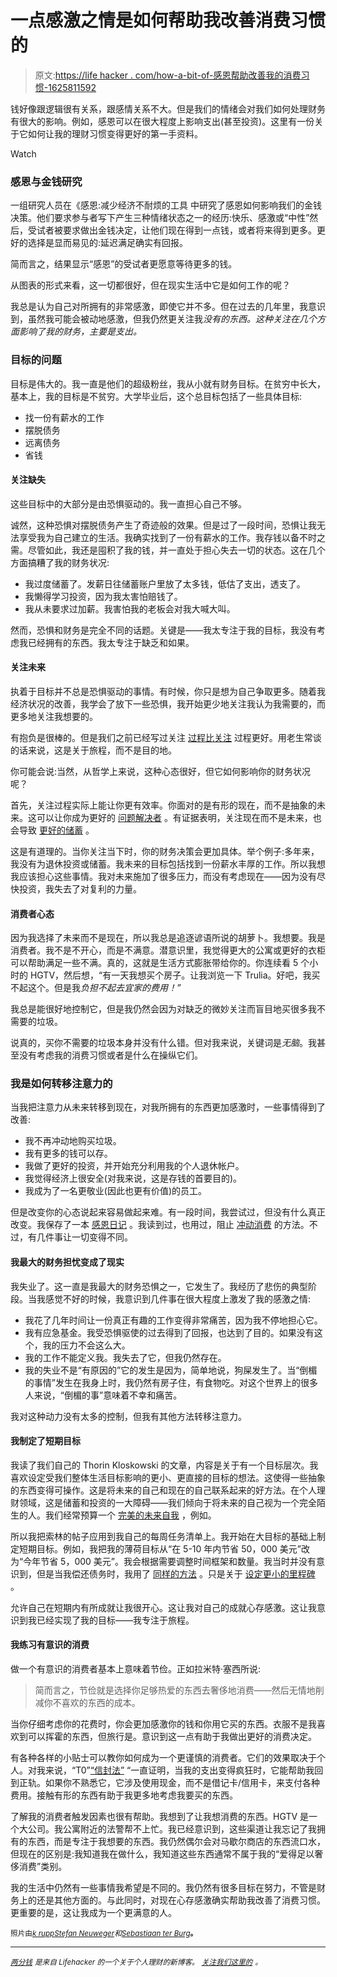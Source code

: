 # 一点感激之情是如何帮助我改善消费习惯的

> 原文:[https://life hacker . com/how-a-bit-of-感恩帮助改善我的消费习惯-1625811592](https://lifehacker.com/how-a-bit-of-gratitude-helped-improve-my-spending-habit-1625811592)

钱好像跟逻辑很有关系，跟感情关系不大。但是我们的情绪会对我们如何处理财务有很大的影响。例如，感恩可以在很大程度上影响支出(甚至投资)。这里有一份关于它如何让我的理财习惯变得更好的第一手资料。

Watch

### 感恩与金钱研究

一组研究人员在《感恩:减少经济不耐烦的工具 中研究了感恩如何影响我们的金钱决策。他们要求参与者写下产生三种情绪状态之一的经历:快乐、感激或“中性”然后，受试者被要求做出金钱决定，让他们现在得到一点钱，或者将来得到更多。更好的选择是显而易见的:延迟满足确实有回报。

简而言之，结果显示“感恩”的受试者更愿意等待更多的钱。

从图表的形式来看，这一切都很好，但在现实生活中它是如何工作的呢？

我总是认为自己对所拥有的非常感激，即使它并不多。但在过去的几年里，我意识到，虽然我可能会被动地感激，但我仍然更关注我*没有的东西。这种关注在几个方面影响了我的财务，主要是支出。*

### 目标的问题

目标是伟大的。我一直是他们的超级粉丝，我从小就有财务目标。在贫穷中长大，基本上，我的目标是不贫穷。大学毕业后，这个总目标包括了一些具体目标:

*   找一份有薪水的工作
*   摆脱债务
*   远离债务
*   省钱

#### 关注缺失

这些目标中的大部分是由恐惧驱动的。我一直担心自己不够。

诚然，这种恐惧对摆脱债务产生了奇迹般的效果。但是过了一段时间，恐惧让我无法享受我为自己建立的生活。我确实找到了一份有薪水的工作。我存钱以备不时之需。尽管如此，我还是囤积了我的钱，并一直处于担心失去一切的状态。这在几个方面搞糟了我的财务状况:

*   我过度储蓄了。发薪日往储蓄账户里放了太多钱，低估了支出，透支了。
*   我懒得学习投资，因为我太害怕赔钱了。
*   我从未要求过加薪。我害怕我的老板会对我大喊大叫。

然而，恐惧和财务是完全不同的话题。关键是——我太专注于我的目标，我没有考虑我已经拥有的东西。我太专注于缺乏和如果。

#### 关注未来

执着于目标并不总是恐惧驱动的事情。有时候，你只是想为自己争取更多。随着我经济状况的改善，我学会了放下一些恐惧，我开始更少地关注我认为我需要的，而更多地关注我想要的。

有抱负是很棒的。但是我们之前已经写过关注 [过程比关注](https://lifehacker.com/stay-optimistic-by-focusing-on-the-journey-not-the-go-1588046507) 过程更好。用老生常谈的话来说，这是关于旅程，而不是目的地。

你可能会说:当然，从哲学上来说，这种心态很好，但它如何影响你的财务状况呢？

首先，关注过程实际上能让你更有效率。你面对的是有形的现在，而不是抽象的未来。这可以让你成为更好的 [问题解决者](http://lifehacker.com/solve-problems-like-an-entrepreneur-by-focusing-on-the-1620205517) 。有证据表明，关注现在而不是未来，也会导致 [更好的储蓄](http://www.bargaineering.com/articles/thinking-cyclically-better-at-saving.html) 。

这是有道理的。当你关注当下时，你的财务决策会更加具体。举个例子:多年来，我没有为退休投资或储蓄。我未来的目标包括找到一份薪水丰厚的工作。所以我想我应该担心这些事情。我对未来施加了很多压力，而没有考虑现在——因为没有尽快投资，我失去了对复利的力量。

#### 消费者心态

因为我选择了未来而不是现在，所以我总是追逐谚语所说的胡萝卜。我想要。我是消费者。我不是不开心，而是不满意。潜意识里，我觉得更大的公寓或更好的衣柜可以帮助满足一些不满。真的，这就是生活方式膨胀带给你的。你连续看 5 个小时的 HGTV，然后想，“有一天我想买个房子。让我浏览一下 Trulia。好吧，我买不起这个。但是我*负担不起去宜家的费用！”*

我总是能很好地控制它，但是我仍然会因为对缺乏的微妙关注而盲目地买很多我不需要的垃圾。

说真的，买你不需要的垃圾本身并没有什么错。但对我来说，关键词是*无脑*。我甚至没有考虑我的消费习惯或者是什么在操纵它们。

### 我是如何转移注意力的

当我把注意力从未来转移到现在，对我所拥有的东西更加感激时，一些事情得到了改善:

*   我不再冲动地购买垃圾。
*   我有更多的钱可以存。
*   我做了更好的投资，并开始充分利用我的个人退休帐户。
*   我觉得经济上很安全(对我来说，这是存钱的首要目的)。
*   我成为了一名更敬业(因此也更有价值)的员工。

但是改变你的心态说起来容易做起来难。有一段时间，我尝试过，但没有什么真正改变。我保存了一本 [感恩日记](http://lifehacker.com/keep-a-gratitude-journal-to-help-falling-asleep-5055181) 。我读到过，也用过，阻止 [冲动消费](http://twocents.lifehacker.com/practice-conscious-spending-to-make-better-buying-dec-1568969476) 的方法。不过，有几件事让一切变得不同。

#### 我最大的财务担忧变成了现实

我失业了。这一直是我最大的财务恐惧之一，它发生了。我经历了悲伤的典型阶段。当我感觉不好的时候，我意识到几件事在很大程度上激发了我的感激之情:

*   我花了几年时间让一份真正有趣的工作变得非常痛苦，因为我不停地担心它。
*   我有应急基金。我受恐惧驱使的过去得到了回报，也达到了目的。如果没有这个，我的压力不会这么大。
*   我的工作不能定义我。我失去了它，但我仍然存在。
*   我的失业不是“有原因的”它的发生是因为，简单地说，狗屎发生了。当“倒楣的事情”发生在我身上时，我仍然有房子住，有食物吃。对这个世界上的很多人来说，“倒楣的事”意味着不幸和痛苦。

我对这种动力没有太多的控制，但我有其他方法转移注意力。

#### 我制定了短期目标

我读了我们自己的 Thorin Kloskowski 的文章，内容是关于有一个目标层次。我喜欢设定受我们整体生活目标影响的更小、更直接的目标的想法。这使得一些抽象的东西变得可操作。这是将未来的自己和现在的自己联系起来的好方法。在个人理财领域，这是储蓄和投资的一大障碍——我们倾向于将未来的自己视为一个完全陌生的人。我们经常预算一个 [完美的未来自我](https://lifehacker.com/don-t-rely-on-a-perfect-future-self-to-make-your-mone-1584083517) ，例如。

所以我把索林的帖子应用到我自己的每周任务清单上。我开始在大目标的基础上制定短期目标。例如，我把我的薄荷目标从“在 5-10 年内节省 50，000 美元”改为“今年节省 5，000 美元”。我会根据需要调整时间框架和数量。我当时并没有意识到，但是当我偿还债务时，我用了 [同样的方法](http://lifehacker.com/pay-off-small-balances-first-for-better-odds-of-elimina-5940989) 。只是关于 [设定更小的里程碑](http://twocents.lifehacker.com/set-smaller-milestones-to-better-reach-a-financial-goal-1545820919) 。

允许自己在短期内有所成就让我很开心。这让我对自己的成就心存感激。这让我意识到我已经实现了我的目标——我专注于旅程。

#### 我练习有意识的消费

做一个有意识的消费者基本上意味着节俭。正如拉米特·塞西所说:

> 简而言之，节俭就是选择你足够热爱的东西去奢侈地消费——然后无情地削减你不喜欢的东西的成本。

当你仔细考虑你的花费时，你会更加感激你的钱和你用它买的东西。衣服不是我喜欢到可以挥霍的东西，但旅行是。意识到这一点有助于我做出更好的消费决定。

有各种各样的小贴士可以教你如何成为一个更谨慎的消费者。它们的效果取决于个人。对我来说，“T0”[“信封法”](https://lifehacker.com/use-these-printable-money-envelopes-to-switch-to-cash-a-5847589) “一直证明，当我的支出变得疯狂时，它能帮助我回到正轨。如果你不熟悉它，它涉及使用现金，而不是借记卡/信用卡，来支付各种费用。接触有形的东西有助于我更多地考虑我要买的东西。

了解我的消费者触发因素也很有帮助。我想到了让我想消费的东西。HGTV 是一个大公司。我公寓附近的法警帮不上忙。我已经意识到，这些渠道让我忘记了我拥有的东西，而是专注于我想要的东西。我仍然偶尔会对马歇尔商店的东西流口水，但现在的区别是:我知道我在做什么，我知道这些东西通常不属于我的“爱得足以奢侈消费”类别。

我的生活中仍然有一些事情我希望是不同的。我仍然有很多目标在努力，不管是财务上的还是其他方面的。与此同时，对现在心存感激确实帮助我改善了消费习惯。更重要的是，这让我成为一个更满意的人。

<small>照片由</small>[<small>*k rupp*</small>](https://www.flickr.com/photos/krupptastic/)<small></small>*[<small>*Stefan Neuweger*</small>](https://www.flickr.com/photos/sneuweger/)<small>*和*</small>[<small>*Sebastiaan ter Burg*</small>](https://www.flickr.com/photos/ter-burg/)<small>***。***</small>*

* * *

[*<small>两分钱</small>*](http://twocents.lifehacker.com/) *<small>是来自 Lifehacker 的一个关于个人理财的新博客。</small>* [*<small>关注我们这里的</small>*](https://twitter.com/TwoCentsLH) <small>*。*</small>